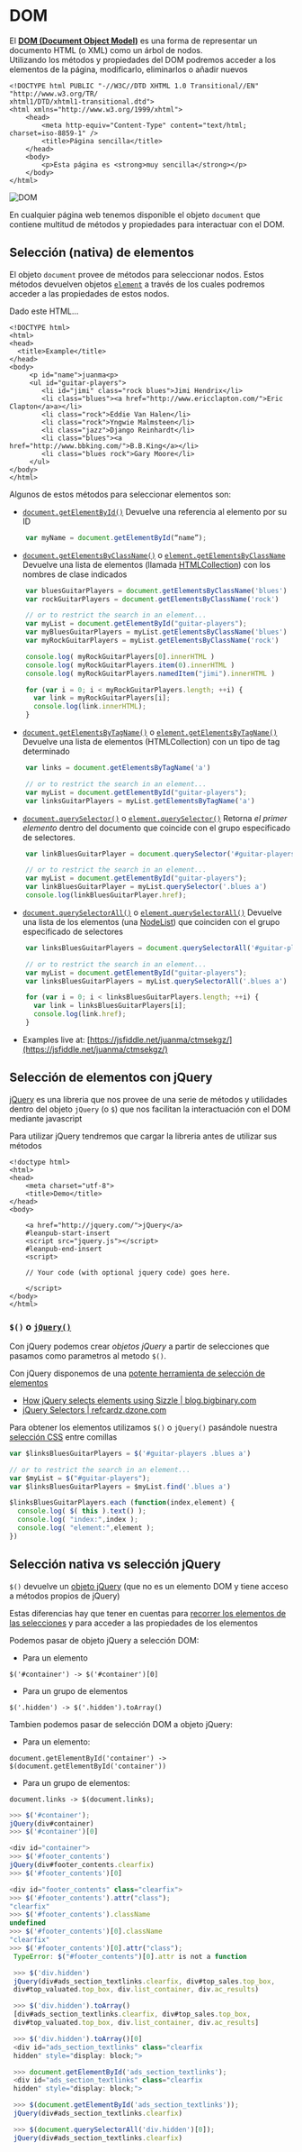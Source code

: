 # DOM

El [**DOM \(Document Object Model\)**](http://www.w3.org/DOM/) es una forma de representar un documento HTML \(o XML\) como un árbol de nodos.  
Utilizando los métodos y propiedades del DOM podremos acceder a los elementos de la página, modificarlo, eliminarlos o añadir nuevos

```markup
<!DOCTYPE html PUBLIC "-//W3C//DTD XHTML 1.0 Transitional//EN"
"http://www.w3.org/TR/
xhtml1/DTD/xhtml1-transitional.dtd">
<html xmlns="http://www.w3.org/1999/xhtml">
    <head>
        <meta http-equiv="Content-Type" content="text/html; charset=iso-8859-1" />
        <title>Página sencilla</title>
    </head>
    <body>
        <p>Esta página es <strong>muy sencilla</strong></p>
    </body>
</html>
```

![DOM](.gitbook/assets/dom.png)

En cualquier página web tenemos disponible el objeto `document` que contiene multitud de métodos y propiedades para interactuar con el DOM.

## Selección \(nativa\) de elementos

El objeto `document` provee de métodos para seleccionar nodos. Estos métodos devuelven objetos [`element`](https://developer.mozilla.org/es/docs/Web/API/Element) a través de los cuales podremos acceder a las propiedades de estos nodos.

Dado este HTML...

```markup
<!DOCTYPE html>
<html>
<head>
  <title>Example</title>
</head>
<body>
     <p id="name">juanma<p>
     <ul id="guitar-players">
        <li id="jimi" class="rock blues">Jimi Hendrix</li>
        <li class="blues"><a href="http://www.ericclapton.com/">Eric Clapton</a>a></li>
        <li class="rock">Eddie Van Halen</li>
        <li class="rock">Yngwie Malmsteen</li>
        <li class="jazz">Django Reinhardt</li>
        <li class="blues"><a href="http://www.bbking.com/">B.B.King</a></li>
        <li class="blues rock">Gary Moore</li>
     </ul>
</body>
</html>
```

Algunos de estos métodos para seleccionar elementos son:

* [`document.getElementById()`](https://developer.mozilla.org/es/docs/Web/API/Document/getElementById) Devuelve una referencia al elemento por su ID

```javascript
    var myName = document.getElementById(“name”);
```

* [`document.getElementsByClassName()`](https://developer.mozilla.org/es/docs/Web/API/Document/getElementsByClassName) o [`element.getElementsByClassName`](https://developer.mozilla.org/en-US/docs/Web/API/Element/getElementsByClassName) Devuelve una lista de elementos \(llamada [HTMLCollection](https://developer.mozilla.org/es/docs/Web/API/HTMLCollection)\) con los nombres de clase indicados

```javascript
    var bluesGuitarPlayers = document.getElementsByClassName('blues')
    var rockGuitarPlayers = document.getElementsByClassName('rock')

    // or to restrict the search in an element...
    var myList = document.getElementById("guitar-players");
    var myBluesGuitarPlayers = myList.getElementsByClassName('blues')
    var myRockGuitarPlayers = myList.getElementsByClassName('rock')

    console.log( myRockGuitarPlayers[0].innerHTML )
    console.log( myRockGuitarPlayers.item(0).innerHTML )
    console.log( myRockGuitarPlayers.namedItem("jimi").innerHTML )

    for (var i = 0; i < myRockGuitarPlayers.length; ++i) {
      var link = myRockGuitarPlayers[i];  
      console.log(link.innerHTML);
    }
```

* [`document.getElementsByTagName()`](https://developer.mozilla.org/en-US/docs/Web/API/Document/getElementsByTagName) o [`element.getElementsByTagName()`](https://developer.mozilla.org/en-US/docs/Web/API/Element/getElementsByTagName) Devuelve una lista de elementos \(HTMLCollection\) con un tipo de tag determinado

```javascript
    var links = document.getElementsByTagName('a')

    // or to restrict the search in an element...
    var myList = document.getElementById("guitar-players");
    var linksGuitarPlayers = myList.getElementsByTagName('a')
```

* [`document.querySelector()`](https://developer.mozilla.org/es/docs/Web/API/Document/querySelector) o [`element.querySelector()`](https://developer.mozilla.org/en-US/docs/Web/API/Element/querySelector) Retorna _el primer elemento_ dentro del documento que coincide con el grupo especificado de selectores.

```javascript
    var linkBluesGuitarPlayer = document.querySelector('#guitar-players .blues a')

    // or to restrict the search in an element...
    var myList = document.getElementById("guitar-players");
    var linkBluesGuitarPlayer = myList.querySelector('.blues a')
    console.log(linkBluesGuitarPlayer.href);
```

* [`document.querySelectorAll()`](https://developer.mozilla.org/en-US/docs/Web/API/Document/querySelectorAll) o [`element.querySelectorAll()`](https://developer.mozilla.org/en-US/docs/Web/API/Element/querySelectorAll) Devuelve una lista de los elementos \(una [NodeList](https://developer.mozilla.org/es/docs/Web/API/NodeList)\) que coinciden con el grupo especificado de selectores

```javascript
    var linksBluesGuitarPlayers = document.querySelectorAll('#guitar-players .blues a')

    // or to restrict the search in an element...
    var myList = document.getElementById("guitar-players");
    var linksBluesGuitarPlayers = myList.querySelectorAll('.blues a')

    for (var i = 0; i < linksBluesGuitarPlayers.length; ++i) {
      var link = linksBluesGuitarPlayers[i];  
      console.log(link.href);
    }
```

* Examples live at: [https://jsfiddle.net/juanma/ctmsekgz/](https://jsfiddle.net/juanma/ctmsekgz/)

## Selección de elementos con jQuery

[jQuery](https://jquery.com/) es una libreria que nos provee de una serie de métodos y utilidades dentro del objeto `jQuery` \(o `$`\) que nos facilitan la interactuación con el DOM mediante javascript

Para utilizar jQuery tendremos que cargar la libreria antes de utilizar sus métodos

```markup
<!doctype html>
<html>
<head>
    <meta charset="utf-8">
    <title>Demo</title>
</head>
<body>

    <a href="http://jquery.com/">jQuery</a>
    #leanpub-start-insert
    <script src="jquery.js"></script>
    #leanpub-end-insert
    <script>

    // Your code (with optional jquery code) goes here.

    </script>
</body>
</html>
```

### `$()` o [`jQuery()`](http://api.jquery.com/jQuery/)

Con jQuery podemos crear _objetos jQuery_ a partir de selecciones que pasamos como parametros al metodo `$()`.

Con jQuery disponemos de una [potente herramienta de selección de elementos](https://learn.jquery.com/using-jquery-core/selecting-elements/)

* [How jQuery selects elements using Sizzle \| blog.bigbinary.com](http://blog.bigbinary.com/2010/02/15/how-jquery-selects-elements-using-sizzle.html)  
* [jQuery Selectors \| refcardz.dzone.com](http://refcardz.dzone.com/refcardz/jquery-selectors)

Para obtener los elementos utilizamos `$()` o `jQuery()` pasándole nuestra [selección CSS](http://api.jquery.com/category/selectors/) entre comillas

```javascript
var $linksBluesGuitarPlayers = $('#guitar-players .blues a')

// or to restrict the search in an element...
var $myList = $("#guitar-players");
var $linksBluesGuitarPlayers = $myList.find('.blues a')

$linksBluesGuitarPlayers.each (function(index,element) {
  console.log( $( this ).text() );
  console.log( "index:",index );
  console.log( "element:",element );
})
```

## Selección nativa vs selección jQuery

`$()` devuelve un [objeto jQuery](http://api.jquery.com/Types/#jQuery) \(que no es un elemento DOM y tiene acceso a métodos propios de jQuery\)

Estas diferencias hay que tener en cuentas para [recorrer los elementos de las selecciones](https://learn.jquery.com/using-jquery-core/iterating/) y para acceder a las propiedades de los elementos

Podemos pasar de objeto jQuery a selección DOM:

* Para un elemento

`$('#container') -> $('#container')[0]`

* Para un grupo de elementos

`$('.hidden') -> $('.hidden').toArray()`

Tambien podemos pasar de selección DOM a objeto jQuery:

* Para un elemento: 

`document.getElementById('container') -> $(document.getElementById('container'))`

* Para un grupo de elementos: 

`document.links -> $(document.links);`

```javascript
>>> $('#container');
jQuery(div#container)
>>> $('#container')[0]

<div id="container">
>>> $('#footer_contents')
jQuery(div#footer_contents.clearfix)
>>> $('#footer_contents')[0]

<div id="footer_contents" class="clearfix">
>>> $('#footer_contents').attr("class");
"clearfix"
>>> $('#footer_contents').className
undefined
>>> $('#footer_contents')[0].className
"clearfix"
>>> $('#footer_contents')[0].attr("class");
 TypeError: $("#footer_contents")[0].attr is not a function

 >>> $('div.hidden')
 jQuery(div#ads_section_textlinks.clearfix, div#top_sales.top_box,
 div#top_valuated.top_box, div.list_container, div.ac_results)

 >>> $('div.hidden').toArray()
 [div#ads_section_textlinks.clearfix, div#top_sales.top_box,
 div#top_valuated.top_box, div.list_container, div.ac_results]

 >>> $('div.hidden').toArray()[0]
 <div id="ads_section_textlinks" class="clearfix
 hidden" style="display: block;">

 >>> document.getElementById('ads_section_textlinks');
 <div id="ads_section_textlinks" class="clearfix
 hidden" style="display: block;">

 >>> $(document.getElementById('ads_section_textlinks'));
 jQuery(div#ads_section_textlinks.clearfix)

 >>> $(document.querySelectorAll('div.hidden')[0]);
 jQuery(div#ads_section_textlinks.clearfix)
```

